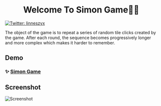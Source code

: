 <h1 align="center">Welcome To Simon Game👋👋</h1>
<p>
  <a href="https://twitter.com/linneszyx" target="_blank">
    <img alt="Twitter: linneszyx" src="https://img.shields.io/twitter/follow/linneszyx.svg?style=social" />
  </a>
</p>

The object of the game is to repeat a series of random tile clicks created by the game. After each round, the sequence becomes progressively longer and more complex which makes it harder to remember.





## Demo


### ✨ [Simon Game](https://linneszyx.github.io/Simon-Game/)
## Screenshot

![Screenshot](https://i.imgur.com/4Dta9qD.png)

